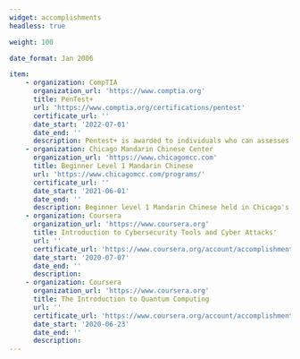 ```yaml
---
widget: accomplishments
headless: true 

weight: 100

date_format: Jan 2006

item:
    - organization: CompTIA 
      organization_url: 'https://www.comptia.org'
      title: PenTest+ 
      url: 'https://www.comptia.org/certifications/pentest'
      certificate_url: ''
      date_start: '2022-07-01'
      date_end: ''
      description: Pentest+ is awarded to individuals who can assesses penetration testing, vulnerability assessment, and are able to manage the resilienct of the a network against attacks. The skill aquired are planning a penetration testing engagement, legal requirements, vulnerability scanning, utilzing penetration testing tools, analyzing results, and able to produce written reports and communicate results to various teams. 
    - organization: Chicago Mandarin Chinese Center 
      organization_url: 'https://www.chicagomcc.com'
      title: Beginner Level 1 Mandarin Chinese
      url: 'https://www.chicagomcc.com/programs/'
      certificate_url: ''
      date_start: '2021-06-01'
      date_end: ''
      description: Beginner level 1 Mandarin Chinese held in Chicago's Chinatown neighborhood. This invovled speaking, reading, writing, and culture involvement. 
    - organization: Coursera
      organization_url: 'https://www.coursera.org'
      title: Introduction to Cybersecurity Tools and Cyber Attacks'
      url: ''
      certificate_url: 'https://www.coursera.org/account/accomplishments/certificate/HMW9NLC9UZBT'
      date_start: '2020-07-07'
      date_end: ''
      description: 
    - organization: Coursera 
      organization_url: 'https://www.coursera.org'
      title: The Introduction to Quantum Computing
      url: ''
      certificate_url: 'https://www.coursera.org/account/accomplishments/certificate/CDZ7DYMG9KVY'
      date_start: '2020-06-23'
      date_end: ''
      description:
---
```


